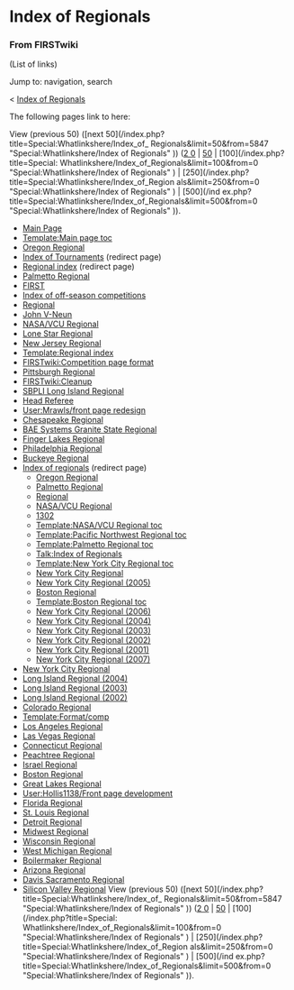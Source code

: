 # Index of Regionals

### From FIRSTwiki

(List of links)

Jump to: navigation, search

&lt; [Index of Regionals](/index.php?title=Index_of_Regionals&redirect=no
"Index of Regionals" )  

The following pages link to here:

View (previous 50) ([next 50](/index.php?title=Special:Whatlinkshere/Index_of_
Regionals&limit=50&from=5847 "Special:Whatlinkshere/Index of Regionals" )) ([2
0](/index.php?title=Special:Whatlinkshere/Index_of_Regionals&limit=20&from=0
"Special:Whatlinkshere/Index of Regionals" ) |
[50](/index.php?title=Special:Whatlinkshere/Index_of_Regionals&limit=50&from=0
"Special:Whatlinkshere/Index of Regionals" ) | [100](/index.php?title=Special:
Whatlinkshere/Index_of_Regionals&limit=100&from=0 "Special:Whatlinkshere/Index
of Regionals" ) | [250](/index.php?title=Special:Whatlinkshere/Index_of_Region
als&limit=250&from=0 "Special:Whatlinkshere/Index of Regionals" ) | [500](/ind
ex.php?title=Special:Whatlinkshere/Index_of_Regionals&limit=500&from=0
"Special:Whatlinkshere/Index of Regionals" )).

  * [Main Page](Main_Page "Main Page" )
  * [Template:Main page toc](Template:Main_page_toc "Template:Main page toc" )
  * [Oregon Regional](Oregon_Regional "Oregon Regional" )
  * [Index of Tournaments](/index.php?title=Index_of_Tournaments&redirect=no "Index of Tournaments" ) (redirect page) 
  * [Regional index](/index.php?title=Regional_index&redirect=no "Regional index" ) (redirect page) 
  * [Palmetto Regional](Palmetto_Regional "Palmetto Regional" )
  * [FIRST](FIRST "FIRST" )
  * [Index of off-season competitions](Index_of_off-season_competitions "Index of off-season competitions" )
  * [Regional](Regional "Regional" )
  * [John V-Neun](John_V-Neun "John V-Neun" )
  * [NASA/VCU Regional](NASA/VCU_Regional "NASA/VCU Regional" )
  * [Lone Star Regional](Lone_Star_Regional "Lone Star Regional" )
  * [New Jersey Regional](New_Jersey_Regional "New Jersey Regional" )
  * [Template:Regional index](Template:Regional_index "Template:Regional index" )
  * [FIRSTwiki:Competition page format](FIRSTwiki:Competition_page_format "FIRSTwiki:Competition page format" )
  * [Pittsburgh Regional](Pittsburgh_Regional "Pittsburgh Regional" )
  * [FIRSTwiki:Cleanup](FIRSTwiki:Cleanup "FIRSTwiki:Cleanup" )
  * [SBPLI Long Island Regional](SBPLI_Long_Island_Regional "SBPLI Long Island Regional" )
  * [Head Referee](Head_Referee "Head Referee" )
  * [User:Mrawls/front page redesign](User:Mrawls/front_page_redesign "User:Mrawls/front page redesign" )
  * [Chesapeake Regional](Chesapeake_Regional "Chesapeake Regional" )
  * [BAE Systems Granite State Regional](BAE_Systems_Granite_State_Regional "BAE Systems Granite State Regional" )
  * [Finger Lakes Regional](Finger_Lakes_Regional "Finger Lakes Regional" )
  * [Philadelphia Regional](Philadelphia_Regional "Philadelphia Regional" )
  * [Buckeye Regional](Buckeye_Regional "Buckeye Regional" )
  * [Index of regionals](/index.php?title=Index_of_regionals&redirect=no "Index of regionals" ) (redirect page) 
    * [Oregon Regional](Oregon_Regional "Oregon Regional" )
    * [Palmetto Regional](Palmetto_Regional "Palmetto Regional" )
    * [Regional](Regional "Regional" )
    * [NASA/VCU Regional](NASA/VCU_Regional "NASA/VCU Regional" )
    * [1302](1302 "1302" )
    * [Template:NASA/VCU Regional toc](Template:NASA/VCU_Regional_toc "Template:NASA/VCU Regional toc" )
    * [Template:Pacific Northwest Regional toc](Template:Pacific_Northwest_Regional_toc "Template:Pacific Northwest Regional toc" )
    * [Template:Palmetto Regional toc](Template:Palmetto_Regional_toc "Template:Palmetto Regional toc" )
    * [Talk:Index of Regionals](Talk:Index_of_Regionals "Talk:Index of Regionals" )
    * [Template:New York City Regional toc](Template:New_York_City_Regional_toc "Template:New York City Regional toc" )
    * [New York City Regional](New_York_City_Regional "New York City Regional" )
    * [New York City Regional (2005)](New_York_City_Regional_%282005%29 "New York City Regional \(2005\)" )
    * [Boston Regional](Boston_Regional "Boston Regional" )
    * [Template:Boston Regional toc](Template:Boston_Regional_toc "Template:Boston Regional toc" )
    * [New York City Regional (2006)](New_York_City_Regional_%282006%29 "New York City Regional \(2006\)" )
    * [New York City Regional (2004)](New_York_City_Regional_%282004%29 "New York City Regional \(2004\)" )
    * [New York City Regional (2003)](New_York_City_Regional_%282003%29 "New York City Regional \(2003\)" )
    * [New York City Regional (2002)](New_York_City_Regional_%282002%29 "New York City Regional \(2002\)" )
    * [New York City Regional (2001)](New_York_City_Regional_%282001%29 "New York City Regional \(2001\)" )
    * [New York City Regional (2007)](New_York_City_Regional_%282007%29 "New York City Regional \(2007\)" )
  * [New York City Regional](New_York_City_Regional "New York City Regional" )
  * [Long Island Regional (2004)](Long_Island_Regional_%282004%29 "Long Island Regional \(2004\)" )
  * [Long Island Regional (2003)](Long_Island_Regional_%282003%29 "Long Island Regional \(2003\)" )
  * [Long Island Regional (2002)](Long_Island_Regional_%282002%29 "Long Island Regional \(2002\)" )
  * [Colorado Regional](Colorado_Regional "Colorado Regional" )
  * [Template:Format/comp](Template:Format/comp "Template:Format/comp" )
  * [Los Angeles Regional](Los_Angeles_Regional "Los Angeles Regional" )
  * [Las Vegas Regional](Las_Vegas_Regional "Las Vegas Regional" )
  * [Connecticut Regional](Connecticut_Regional "Connecticut Regional" )
  * [Peachtree Regional](Peachtree_Regional "Peachtree Regional" )
  * [Israel Regional](Israel_Regional "Israel Regional" )
  * [Boston Regional](Boston_Regional "Boston Regional" )
  * [Great Lakes Regional](Great_Lakes_Regional "Great Lakes Regional" )
  * [User:Hollis1138/Front page development](User:Hollis1138/Front_page_development "User:Hollis1138/Front page development" )
  * [Florida Regional](Florida_Regional "Florida Regional" )
  * [St. Louis Regional](St._Louis_Regional "St. Louis Regional" )
  * [Detroit Regional](Detroit_Regional "Detroit Regional" )
  * [Midwest Regional](Midwest_Regional "Midwest Regional" )
  * [Wisconsin Regional](Wisconsin_Regional "Wisconsin Regional" )
  * [West Michigan Regional](West_Michigan_Regional "West Michigan Regional" )
  * [Boilermaker Regional](Boilermaker_Regional "Boilermaker Regional" )
  * [Arizona Regional](Arizona_Regional "Arizona Regional" )
  * [Davis Sacramento Regional](Davis_Sacramento_Regional "Davis Sacramento Regional" )
  * [Silicon Valley Regional](Silicon_Valley_Regional "Silicon Valley Regional" )
View (previous 50) ([next 50](/index.php?title=Special:Whatlinkshere/Index_of_
Regionals&limit=50&from=5847 "Special:Whatlinkshere/Index of Regionals" )) ([2
0](/index.php?title=Special:Whatlinkshere/Index_of_Regionals&limit=20&from=0
"Special:Whatlinkshere/Index of Regionals" ) |
[50](/index.php?title=Special:Whatlinkshere/Index_of_Regionals&limit=50&from=0
"Special:Whatlinkshere/Index of Regionals" ) | [100](/index.php?title=Special:
Whatlinkshere/Index_of_Regionals&limit=100&from=0 "Special:Whatlinkshere/Index
of Regionals" ) | [250](/index.php?title=Special:Whatlinkshere/Index_of_Region
als&limit=250&from=0 "Special:Whatlinkshere/Index of Regionals" ) | [500](/ind
ex.php?title=Special:Whatlinkshere/Index_of_Regionals&limit=500&from=0
"Special:Whatlinkshere/Index of Regionals" )).

